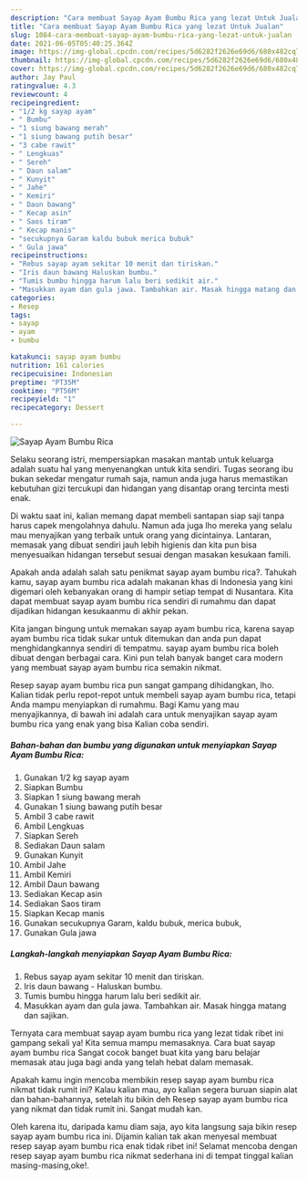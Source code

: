 ```yaml
---
description: "Cara membuat Sayap Ayam Bumbu Rica yang lezat Untuk Jualan"
title: "Cara membuat Sayap Ayam Bumbu Rica yang lezat Untuk Jualan"
slug: 1084-cara-membuat-sayap-ayam-bumbu-rica-yang-lezat-untuk-jualan
date: 2021-06-05T05:40:25.364Z
image: https://img-global.cpcdn.com/recipes/5d6282f2626e69d6/680x482cq70/sayap-ayam-bumbu-rica-foto-resep-utama.jpg
thumbnail: https://img-global.cpcdn.com/recipes/5d6282f2626e69d6/680x482cq70/sayap-ayam-bumbu-rica-foto-resep-utama.jpg
cover: https://img-global.cpcdn.com/recipes/5d6282f2626e69d6/680x482cq70/sayap-ayam-bumbu-rica-foto-resep-utama.jpg
author: Jay Paul
ratingvalue: 4.3
reviewcount: 4
recipeingredient:
- "1/2 kg sayap ayam"
- " Bumbu"
- "1 siung bawang merah"
- "1 siung bawang putih besar"
- "3 cabe rawit"
- " Lengkuas"
- " Sereh"
- " Daun salam"
- " Kunyit"
- " Jahe"
- " Kemiri"
- " Daun bawang"
- " Kecap asin"
- " Saos tiram"
- " Kecap manis"
- "secukupnya Garam kaldu bubuk merica bubuk"
- " Gula jawa"
recipeinstructions:
- "Rebus sayap ayam sekitar 10 menit dan tiriskan."
- "Iris daun bawang Haluskan bumbu."
- "Tumis bumbu hingga harum lalu beri sedikit air."
- "Masukkan ayam dan gula jawa. Tambahkan air. Masak hingga matang dan sajikan."
categories:
- Resep
tags:
- sayap
- ayam
- bumbu

katakunci: sayap ayam bumbu 
nutrition: 161 calories
recipecuisine: Indonesian
preptime: "PT35M"
cooktime: "PT56M"
recipeyield: "1"
recipecategory: Dessert

---
```



![Sayap Ayam Bumbu Rica](https://img-global.cpcdn.com/recipes/5d6282f2626e69d6/680x482cq70/sayap-ayam-bumbu-rica-foto-resep-utama.jpg)

Selaku seorang istri, mempersiapkan masakan mantab untuk keluarga adalah suatu hal yang menyenangkan untuk kita sendiri. Tugas seorang ibu bukan sekedar mengatur rumah saja, namun anda juga harus memastikan kebutuhan gizi tercukupi dan hidangan yang disantap orang tercinta mesti enak.

Di waktu  saat ini, kalian memang dapat membeli santapan siap saji tanpa harus capek mengolahnya dahulu. Namun ada juga lho mereka yang selalu mau menyajikan yang terbaik untuk orang yang dicintainya. Lantaran, memasak yang dibuat sendiri jauh lebih higienis dan kita pun bisa menyesuaikan hidangan tersebut sesuai dengan masakan kesukaan famili. 



Apakah anda adalah salah satu penikmat sayap ayam bumbu rica?. Tahukah kamu, sayap ayam bumbu rica adalah makanan khas di Indonesia yang kini digemari oleh kebanyakan orang di hampir setiap tempat di Nusantara. Kita dapat membuat sayap ayam bumbu rica sendiri di rumahmu dan dapat dijadikan hidangan kesukaanmu di akhir pekan.

Kita jangan bingung untuk memakan sayap ayam bumbu rica, karena sayap ayam bumbu rica tidak sukar untuk ditemukan dan anda pun dapat menghidangkannya sendiri di tempatmu. sayap ayam bumbu rica boleh dibuat dengan berbagai cara. Kini pun telah banyak banget cara modern yang membuat sayap ayam bumbu rica semakin nikmat.

Resep sayap ayam bumbu rica pun sangat gampang dihidangkan, lho. Kalian tidak perlu repot-repot untuk membeli sayap ayam bumbu rica, tetapi Anda mampu menyiapkan di rumahmu. Bagi Kamu yang mau menyajikannya, di bawah ini adalah cara untuk menyajikan sayap ayam bumbu rica yang enak yang bisa Kalian coba sendiri.

<!--inarticleads1-->

##### Bahan-bahan dan bumbu yang digunakan untuk menyiapkan Sayap Ayam Bumbu Rica:

1. Gunakan 1/2 kg sayap ayam
1. Siapkan  Bumbu
1. Siapkan 1 siung bawang merah
1. Gunakan 1 siung bawang putih besar
1. Ambil 3 cabe rawit
1. Ambil  Lengkuas
1. Siapkan  Sereh
1. Sediakan  Daun salam
1. Gunakan  Kunyit
1. Ambil  Jahe
1. Ambil  Kemiri
1. Ambil  Daun bawang
1. Sediakan  Kecap asin
1. Sediakan  Saos tiram
1. Siapkan  Kecap manis
1. Gunakan secukupnya Garam, kaldu bubuk, merica bubuk,
1. Gunakan  Gula jawa




<!--inarticleads2-->

##### Langkah-langkah menyiapkan Sayap Ayam Bumbu Rica:

1. Rebus sayap ayam sekitar 10 menit dan tiriskan.
1. Iris daun bawang - Haluskan bumbu.
1. Tumis bumbu hingga harum lalu beri sedikit air.
1. Masukkan ayam dan gula jawa. Tambahkan air. Masak hingga matang dan sajikan.




Ternyata cara membuat sayap ayam bumbu rica yang lezat tidak ribet ini gampang sekali ya! Kita semua mampu memasaknya. Cara buat sayap ayam bumbu rica Sangat cocok banget buat kita yang baru belajar memasak atau juga bagi anda yang telah hebat dalam memasak.

Apakah kamu ingin mencoba membikin resep sayap ayam bumbu rica nikmat tidak rumit ini? Kalau kalian mau, ayo kalian segera buruan siapin alat dan bahan-bahannya, setelah itu bikin deh Resep sayap ayam bumbu rica yang nikmat dan tidak rumit ini. Sangat mudah kan. 

Oleh karena itu, daripada kamu diam saja, ayo kita langsung saja bikin resep sayap ayam bumbu rica ini. Dijamin kalian tak akan menyesal membuat resep sayap ayam bumbu rica enak tidak ribet ini! Selamat mencoba dengan resep sayap ayam bumbu rica nikmat sederhana ini di tempat tinggal kalian masing-masing,oke!.

